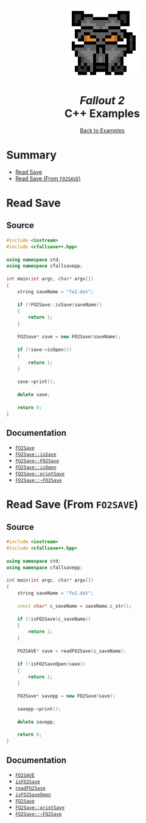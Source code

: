 <div align="center">

![Fallout 2 Logo 192x192](../assets/fo2/fo2_logo_192x192.png)

# *Fallout 2*<br /> C++ Examples

[Back to Examples](../EXAMPLES.md)

</div>



# Summary

* [Read Save](#read-save)
* [Read Save (From `FO2SAVE`)](#read-save-from-fo2save)



# Read Save

## Source

```cpp
#include <iostream>
#include <cfallsave++.hpp>

using namespace std;
using namespace cfallsavepp;

int main(int argc, char* argv[])
{
    string saveName = "fo2.dat";

    if (!FO2Save::isSave(saveName))
    {
        return 1;
    }

    FO2Save* save = new FO2Save(saveName);

    if (!save->isOpen())
    {
        return 1;
    }

    save->print();

    delete save;

    return 0;
}
```

## Documentation

* [`FO2Save`](../docs/api_cplusplus_fo2.md#fo2save)
* [`FO2Save::isSave`](../docs/api_cplusplus_fo2.md#fo2saveissave-static)
* [`FO2Save::FO2Save`](../docs/api_cplusplus_fo2.md#fo2savefo2save)
* [`FO2Save::isOpen`](../docs/api_cplusplus_fo2.md#fo2saveisopen)
* [`FO2Save::printSave`](../docs/api_cplusplus_fo2.md#fo2saveprintsave)
* [`FO2Save::~FO2Save`](../docs/api_cplusplus_fo2.md#fo2savefo2save-1)



# Read Save (From `FO2SAVE`)

## Source

```cpp
#include <iostream>
#include <cfallsave++.hpp>

using namespace std;
using namespace cfallsavepp;

int main(int argc, char* argv[])
{
    string saveName = "fo2.dat";

    const char* c_saveName = saveName.c_str();

    if (!isFO2Save(c_saveName))
    {
        return 1;
    }

    FO2SAVE* save = readFO2Save(c_saveName);

    if (!isFO2SaveOpen(save))
    {
        return 1;
    }

    FO2Save* savepp = new FO2Save(save);

    savepp->print();

    delete savepp;

    return 0;
}
```

## Documentation

* [`FO2SAVE`](../docs/api_fo2.md#fo2save)
* [`isFO2Save`](../docs/api_fo2.md#isfo2save)
* [`readFO2Save`](../docs/api_fo2.md#readfo2save)
* [`isFO2SaveOpen`](../docs/api_fo2.md#isfo2saveopen)
* [`FO2Save`](../docs/api_cplusplus_fo2.md#fo2save)
* [`FO2Save::printSave`](../docs/api_cplusplus_fo2.md#fo2saveprintsave)
* [`FO2Save::~FO2Save`](../docs/api_cplusplus_fo2.md#fo2savefo2save-1)
